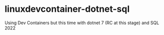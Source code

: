 # linuxdevcontainer-dotnet-sql
Using Dev Containers but this time with dotnet 7 (RC at this stage) and SQL 2022
